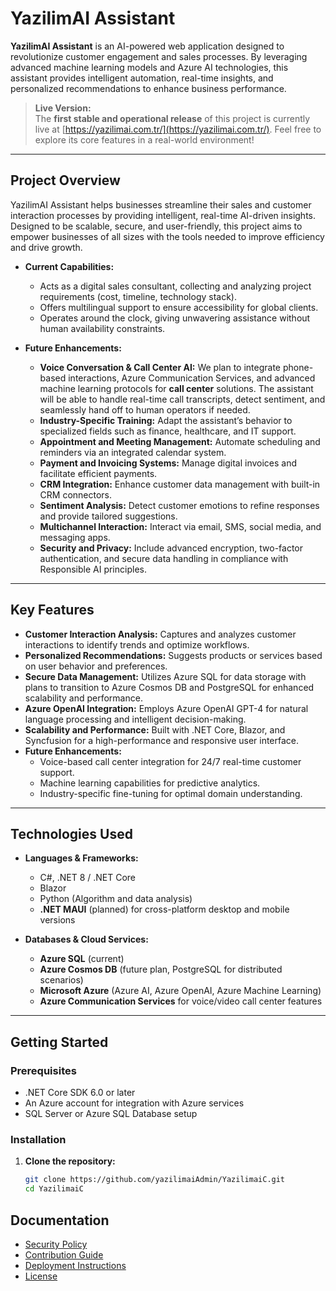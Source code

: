 # YazilimAI Assistant

**YazilimAI Assistant** is an AI-powered web application designed to revolutionize customer engagement and sales processes. By leveraging advanced machine learning models and Azure AI technologies, this assistant provides intelligent automation, real-time insights, and personalized recommendations to enhance business performance.

> **Live Version:**  
> The **first stable and operational release** of this project is currently live at [https://yazilimai.com.tr/](https://yazilimai.com.tr/). Feel free to explore its core features in a real-world environment!

---

## Project Overview
YazilimAI Assistant helps businesses streamline their sales and customer interaction processes by providing intelligent, real-time AI-driven insights. Designed to be scalable, secure, and user-friendly, this project aims to empower businesses of all sizes with the tools needed to improve efficiency and drive growth.

- **Current Capabilities:**  
  - Acts as a digital sales consultant, collecting and analyzing project requirements (cost, timeline, technology stack).  
  - Offers multilingual support to ensure accessibility for global clients.  
  - Operates around the clock, giving unwavering assistance without human availability constraints.

- **Future Enhancements:**  
  - **Voice Conversation & Call Center AI:** We plan to integrate phone-based interactions, Azure Communication Services, and advanced machine learning protocols for **call center** solutions. The assistant will be able to handle real-time call transcripts, detect sentiment, and seamlessly hand off to human operators if needed.  
  - **Industry-Specific Training:** Adapt the assistant’s behavior to specialized fields such as finance, healthcare, and IT support.  
  - **Appointment and Meeting Management:** Automate scheduling and reminders via an integrated calendar system.  
  - **Payment and Invoicing Systems:** Manage digital invoices and facilitate efficient payments.  
  - **CRM Integration:** Enhance customer data management with built-in CRM connectors.  
  - **Sentiment Analysis:** Detect customer emotions to refine responses and provide tailored suggestions.  
  - **Multichannel Interaction:** Interact via email, SMS, social media, and messaging apps.  
  - **Security and Privacy:** Include advanced encryption, two-factor authentication, and secure data handling in compliance with Responsible AI principles.

---

## Key Features
- **Customer Interaction Analysis:** Captures and analyzes customer interactions to identify trends and optimize workflows.  
- **Personalized Recommendations:** Suggests products or services based on user behavior and preferences.  
- **Secure Data Management:** Utilizes Azure SQL for data storage with plans to transition to Azure Cosmos DB and PostgreSQL for enhanced scalability and performance.  
- **Azure OpenAI Integration:** Employs Azure OpenAI GPT-4 for natural language processing and intelligent decision-making.  
- **Scalability and Performance:** Built with .NET Core, Blazor, and Syncfusion for a high-performance and responsive user interface.  
- **Future Enhancements:**  
  - Voice-based call center integration for 24/7 real-time customer support.  
  - Machine learning capabilities for predictive analytics.  
  - Industry-specific fine-tuning for optimal domain understanding.

---

## Technologies Used
- **Languages & Frameworks:**  
  - C#, .NET 8 / .NET Core  
  - Blazor  
  - Python (Algorithm and data analysis)  
  - **.NET MAUI** (planned) for cross-platform desktop and mobile versions

- **Databases & Cloud Services:**  
  - **Azure SQL** (current)  
  - **Azure Cosmos DB** (future plan, PostgreSQL for distributed scenarios)  
  - **Microsoft Azure** (Azure AI, Azure OpenAI, Azure Machine Learning)  
  - **Azure Communication Services** for voice/video call center features

---

## Getting Started

### Prerequisites
- .NET Core SDK 6.0 or later  
- An Azure account for integration with Azure services  
- SQL Server or Azure SQL Database setup  

### Installation
1. **Clone the repository:**
   ```bash
   git clone https://github.com/yazilimaiAdmin/YazilimaiC.git
   cd YazilimaiC


## Documentation
- [Security Policy](./SECURITY.md)
- [Contribution Guide](./CONTRIBUTING.md)
- [Deployment Instructions](./DEPLOYMENT.md)
- [License](./LICENSE)

